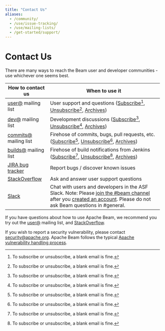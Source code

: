 ```yaml
---
title: "Contact Us"
aliases:
  - /community/
  - /use/issue-tracking/
  - /use/mailing-lists/
  - /get-started/support/
---
```

<!--
Licensed under the Apache License, Version 2.0 (the "License");
you may not use this file except in compliance with the License.
You may obtain a copy of the License at

http://www.apache.org/licenses/LICENSE-2.0

Unless required by applicable law or agreed to in writing, software
distributed under the License is distributed on an "AS IS" BASIS,
WITHOUT WARRANTIES OR CONDITIONS OF ANY KIND, either express or implied.
See the License for the specific language governing permissions and
limitations under the License.
-->

# Contact Us

There are many ways to reach the Beam user and developer communities - use
whichever one seems best.

| How to contact us | When to use it |
| ----------------- | ---------------|
| [user@](https://lists.apache.org/list.html?user@beam.apache.org) mailing list | User support and questions ([Subscribe](mailto:user-subscribe@beam.apache.org)[^1], [Unsubscribe](mailto:user-unsubscribe@beam.apache.org)[^1], [Archives](https://lists.apache.org/list.html?user@beam.apache.org)) |
| [dev@](https://lists.apache.org/list.html?dev@beam.apache.org) mailing list | Development discussions ([Subscribe](mailto:dev-subscribe@beam.apache.org)[^1], [Unsubscribe](mailto:dev-unsubscribe@beam.apache.org)[^1], [Archives](https://lists.apache.org/list.html?dev@beam.apache.org)) |
| [commits@](https://lists.apache.org/list.html?commits@beam.apache.org) mailing list | Firehose of commits, bugs, pull requests, etc. ([Subscribe](mailto:commits-subscribe@beam.apache.org)[^1], [Unsubscribe](mailto:commits-unsubscribe@beam.apache.org)[^1], [Archives](https://lists.apache.org/list.html?commits@beam.apache.org)) |
| [builds@](https://lists.apache.org/list.html?builds@beam.apache.org) mailing list | Firehose of build notifications from Jenkins ([Subscribe](mailto:builds-subscribe@beam.apache.org)[^1], [Unsubscribe](mailto:builds-unsubscribe@beam.apache.org)[^1], [Archives](https://lists.apache.org/list.html?builds@beam.apache.org)) |
| [JIRA bug tracker](https://issues.apache.org/jira/browse/BEAM) | Report bugs / discover known issues |
| [StackOverflow](http://stackoverflow.com/questions/tagged/apache-beam) | Ask and answer user support questions |
| [Slack](https://s.apache.org/beam-slack-channel) | Chat with users and developers in the ASF Slack. Note: Please [join the #beam channel](https://s.apache.org/beam-slack-channel) after you [created an account](https://s.apache.org/slack-invite). Please do not ask Beam questions in #general. |


If you have questions about how to use Apache Beam, we recommend you try out the [user@](https://lists.apache.org/list.html?user@beam.apache.org) mailing list, and [StackOverflow](http://stackoverflow.com/questions/tagged/apache-beam).

[^1]: To subscribe or unsubscribe, a blank email is fine.

If you wish to report a security vulnerability, please contact [security@apache.org](mailto:security@apache.org). Apache Beam follows the typical [Apache vulnerability handling process](https://apache.org/security/committers.html#vulnerability-handling).
